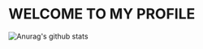 # WELCOME TO MY PROFILE

![Anurag's github stats](https://github-readme-stats.vercel.app/api?username=pysami&show_icons=true)
